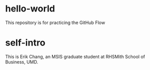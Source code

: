 # hello-world
This repository is for practicing the GitHub Flow
# self-intro
This is Erik Chang, an MSIS graduate student at RHSMith School of Business, UMD.
